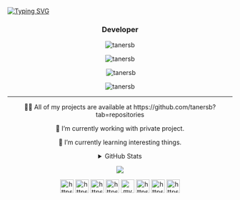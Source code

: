 [![Typing SVG](https://readme-typing-svg.herokuapp.com?center=true&vCenter=true&width=1000&lines=Hi%F0%9F%91%8B%2C+I'm+tanersb)](https://github.com/tanersb)
<h3 align="center">Developer</h3>

<p align="center"><img src="https://komarev.com/ghpvc/?username=tanersb&label=Profile%20views&color=0e75b6&style=flat" alt="tanersb" /></p>


  
  <p align="center"><img src="https://github-readme-stats.vercel.app/api/top-langs/?username=tanersb&layout=compact&hide_border=true&theme=tokyonight" alt="tanersb" /></p>

  <p align="center">&nbsp;<img src="https://github-readme-stats.vercel.app/api?username=tanersb&show_icons=true&locale=en&hide_border=true&theme=tokyonight" alt="tanersb" /></p>

  <p align="center"><img src="https://github-readme-streak-stats.herokuapp.com/?user=tanersb&hide_border=true&theme=tokyonight" alt="tanersb" /></p>




 ---
  
 

 

 
 <p align="center">👨‍💻 All of my projects are available at https://github.com/tanersb?tab=repositories </p>
 <p align="center">🔭 I’m currently working with private project.</p>
 <p align="center">🌱 I’m currently learning interesting things.</p>




 
 

 
<details>
  <summary align="center">GitHub Stats</summary>

  <p align="center">&nbsp;<img src="https://github-profile-trophy.vercel.app/?username=tanersb&row=2&column=4&no-frame=true&margin-w=7&margin-h=7" alt="tanersb" /></p>

</details>




<p align="center">

  <a href="https://discord.com/users/207491934330028032">
    <img src="https://img.shields.io/discord/643739727849062400?logo=discord&style=for-the-badge&color=blue" />
  </a>

</p>

 

 
<p align="center">
	<a href="https://www.instagram.com/tanersb" target="_blank" title="Instagram"><img align="center" src="https://cdn.jsdelivr.net/npm/simple-icons@3.0.1/icons/instagram.svg" alt="https://www.instagram.com/tanersb" height="30" width="30" /></a>
	<a href="https://discord.com/users/207491934330028032" target="_blank" title="Discord"><img align="center" src="https://cdn.jsdelivr.net/npm/simple-icons@3.0.1/icons/discord.svg" alt="https://discord.com/users/207491934330028032" height="30" width="30" /></a>
	<a href="https://t.me/ahakay" target="_blank" title="Telegram"><img align="center" src="https://cdn.jsdelivr.net/npm/simple-icons@3.0.1/icons/telegram.svg" alt="https://t.me/ahakay" height="30" width="30" /></a>
	<a href="https://twitter.com/tanersb" target="_blank" title="Twitter"><img align="center" src="https://cdn.jsdelivr.net/npm/simple-icons@3.0.1/icons/twitter.svg" alt="https://twitter.com/tanersb" height="30" width="30" /></a>
	<a href="mailto:mymail@gmail.com" target="_blank" title="Mail"><img align="center" src="https://cdn.jsdelivr.net/npm/simple-icons@3.0.1/icons/gmail.svg" alt="mymail@gmail.com" height="30" width="30" /></a>
	<a href="https://www.linkedin.com/in/myprofile/" target="_blank" title="LinkedIn"><img align="center" src="https://cdn.jsdelivr.net/npm/simple-icons@3.0.1/icons/linkedin.svg" alt="https://www.linkedin.com/in/myprofile/" height="30" width="30" /></a>
	<a href="https://sptfy.com/tanersb" target="_blank" title="Spotify"><img align="center" src="https://cdn.jsdelivr.net/npm/simple-icons@3.0.1/icons/spotify.svg" alt="https://sptfy.com/tanersb" height="30" width="30" /></a>
	<a href="https://stats.fm/tanersb" target="_blank" title="Stats.fm"><img align="center" src="https://cdn.jsdelivr.net/npm/simple-icons@3.0.1/icons/sellfy.svg" alt="https://stats.fm/tanersb" height="30" width="30" /></a>


</p>
